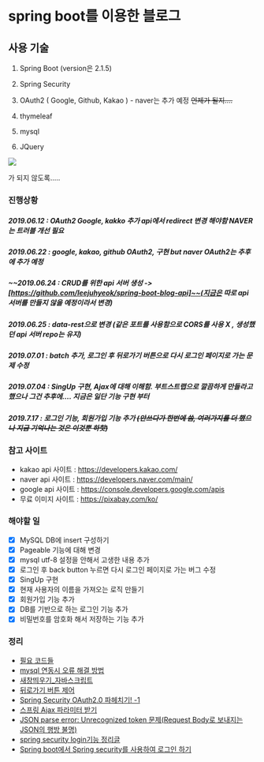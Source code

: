# spring boot를 이용한 블로그



## 사용 기술

1. Spring Boot (version은 2.1.5)

2. Spring Security

3. OAuth2  ( Google, Github, Kakao )  - naver는 추가 예정   ~~언제가 될지....~~

4. thymeleaf

5. mysql

6. JQuery
   

![](http://www.pickis.co.kr/content/contents/upload/2017-04/58edd86a0f389.JPG)

가 되지 않도록.....




### 진행상황

##### 2019.06.12 : OAuth2 Google, kakko 추가 api에서 redirect 변경 해야함 NAVER는 트러블 개선 필요
##### 2019.06.22 : google, kakao, github OAuth2, 구현 but naver OAuth2는 추후에 추가 예정
##### ~~2019.06.24 : CRUD를 위한 api 서버 생성 -> [https://github.com/leejuhyeok/spring-boot-blog-api]~~(지금은 따로 api 서버를 만들지 않을 예정이라서 변경)
##### 2019.06.25 : data-rest으로 변경 (같은 포트를 사용함으로 CORS를 사용 X , 생성했던 api 서버 repo는 유지)

##### 2019.07.01 :  batch 추가, 로그인 후 뒤로가기 버튼으로 다시 로그인 페이지로 가는 문제 수정

##### 2019.07.04 : SingUp 구현, Ajax에 대해 이해함. 부트스트랩으로 깔끔하게 만들라고 했으나 그건 추후에.... 지금은 일단 기능 구현 부터

##### 2019.7.17 : 로그인 기능, 회원가입 기능 추가 ~~(안쓰다가 한번에 씀, 여러가지를 더 했으나 지금 기억나는 것은 이것뿐 하핫)~~










### 참고 사이트
- kakao api 사이트 : https://developers.kakao.com/
- naver api 사이트 : https://developers.naver.com/main/
- google api 사이트 : https://console.developers.google.com/apis
- 무료 이미지 사이트 : https://pixabay.com/ko/



### 해야할 일

- [x] MySQL DB에 insert 구성하기
- [x] Pageable 기능에 대해 변경
- [x] mysql utf-8 설정을 안해서 고생한 내용 추가
- [x] 로그인 후 back button 누르면 다시 로그인 페이지로 가는 버그 수정
- [x] SingUp 구현
- [x] 현재 사용자의 이름을 가져오는 로직 만들기
- [x] 회원가입 기능 추가
- [x] DB를 기반으로 하는 로그인 기능 추가
- [x] 비밀번호를 암호화 해서 저장하는 기능 추가

### 정리
 - [필요 코드들](./study/Codes.md)
 - [mysql 연동시 오류 해결 방법](./study/MySQLError.md)
 - [새창띄우기_자바스크립트](https://m.blog.naver.com/PostView.nhn?blogId=racoon_z&logNo=220606460942&proxyReferer=https%3A%2F%2Fwww.google.com%2F)
 - [뒤로가기 버튼 제어](https://stackoverflow.com/questions/18147302/how-to-handle-back-button-using-spring-security)
 - [Spring Security OAuth2.0 파헤치기! -1](https://coding-start.tistory.com/158)
 - [스프링 Ajax 파라미터 받기](http://javakorean.com/%EC%8A%A4%ED%94%84%EB%A7%81-ajax-%ED%8C%8C%EB%9D%BC%EB%AF%B8%ED%84%B0-%EB%B0%9B%EA%B8%B0/)
 - [JSON parse error: Unrecognized token 문제(Request Body로 보내지는 JSON의 행방 불명)](https://github.com/HomoEfficio/dev-tips/blob/master/Request%20Body%EB%A1%9C%20%EB%B3%B4%EB%82%B4%EC%A7%80%EB%8A%94%20JSON%EC%9D%98%20%ED%96%89%EB%B0%A9%20%EB%B6%88%EB%AA%85.md)
 - [spring security login기능 정리글](https://xmfpes.github.io/spring/spring-security/)
 - [Spring boot에서 Spring security를 사용하여 로그인 하기](https://wedul.site/170)
